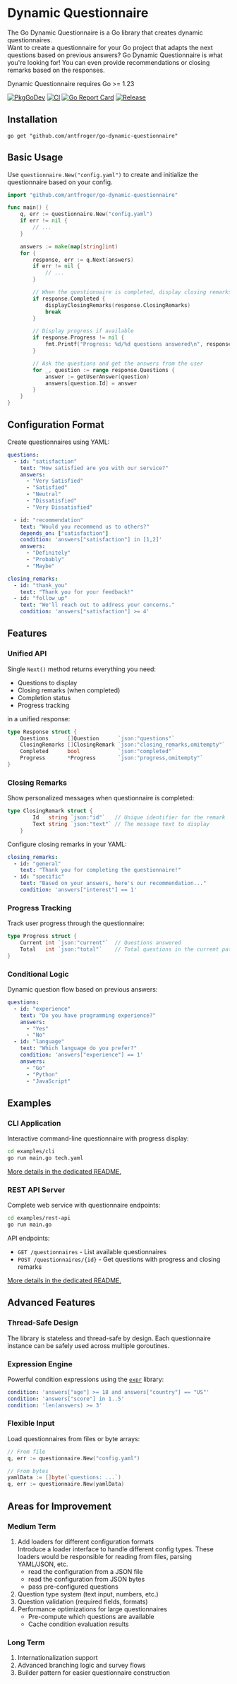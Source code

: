 # Dynamic Questionnaire

The Go Dynamic Questionnaire is a Go library that creates dynamic questionnaires.  
Want to create a questionnaire for your Go project that adapts the next questions based on previous answers?
Go Dynamic Questionnaire is what you're looking for!
You can even provide recommendations or closing remarks based on the responses.

Dynamic Questionnaire requires Go >= 1.23

[![PkgGoDev](https://pkg.go.dev/badge/github.com/antfroger/go-dynamic-questionnaire)](https://pkg.go.dev/github.com/antfroger/go-dynamic-questionnaire)
[![CI](https://github.com/antfroger/go-dynamic-questionnaire/actions/workflows/go.yml/badge.svg)](https://github.com/antfroger/go-dynamic-questionnaire/actions/workflows/go.yml)
[![Go Report Card](https://goreportcard.com/badge/github.com/antfroger/go-dynamic-questionnaire)](https://goreportcard.com/report/github.com/antfroger/go-dynamic-questionnaire)
[![Release](https://img.shields.io/github/release/antfroger/go-dynamic-questionnaire.svg?style=flat-square)](https://github.com/antfroger/go-dynamic-questionnaire/releases)

## Installation

```shell
go get "github.com/antfroger/go-dynamic-questionnaire"
```

## Basic Usage

Use `questionnaire.New("config.yaml")` to create and initialize the questionnaire based on your config.

```go
import "github.com/antfroger/go-dynamic-questionnaire"

func main() {
    q, err := questionnaire.New("config.yaml")
    if err != nil {
        // ...
    }

    answers := make(map[string]int)
    for {
        response, err := q.Next(answers)
        if err != nil {
            // ...
        }

        // When the questionnaire is completed, display closing remarks
        if response.Completed {
            displayClosingRemarks(response.ClosingRemarks)
            break
        }

        // Display progress if available
        if response.Progress != nil {
            fmt.Printf("Progress: %d/%d questions answered\n", response.Progress.Current, response.Progress.Total)
        }

        // Ask the questions and get the answers from the user
        for _, question := range response.Questions {
            answer := getUserAnswer(question)
            answers[question.Id] = answer
        }
    }
}
```

## Configuration Format

Create questionnaires using YAML:

```yaml
questions:
  - id: "satisfaction"
    text: "How satisfied are you with our service?"
    answers:
      - "Very Satisfied"
      - "Satisfied"
      - "Neutral"
      - "Dissatisfied"
      - "Very Dissatisfied"

  - id: "recommendation"
    text: "Would you recommend us to others?"
    depends_on: ["satisfaction"]
    condition: 'answers["satisfaction"] in [1,2]'
    answers:
      - "Definitely"
      - "Probably"
      - "Maybe"

closing_remarks:
  - id: "thank_you"
    text: "Thank you for your feedback!"
  - id: "follow_up"
    text: "We'll reach out to address your concerns."
    condition: 'answers["satisfaction"] >= 4'
```

## Features

### Unified API

Single `Next()` method returns everything you need:

- Questions to display
- Closing remarks (when completed)
- Completion status
- Progress tracking

in a unified response:

```go
type Response struct {
    Questions      []Question      `json:"questions"`
    ClosingRemarks []ClosingRemark `json:"closing_remarks,omitempty"`
    Completed      bool            `json:"completed"`
    Progress       *Progress       `json:"progress,omitempty"`
}
```

### Closing Remarks

Show personalized messages when questionnaire is completed:

```go
type ClosingRemark struct {
		Id   string `json:"id"`   // Unique identifier for the remark
		Text string `json:"text"` // The message text to display
	}
```

Configure closing remarks in your YAML:

```yaml
closing_remarks:
  - id: "general"
    text: "Thank you for completing the questionnaire!"
  - id: "specific"
    text: "Based on your answers, here's our recommendation..."
    condition: 'answers["interest"] == 1'
```

### Progress Tracking

Track user progress through the questionnaire:

```go
type Progress struct {
    Current int `json:"current"`  // Questions answered
    Total   int `json:"total"`    // Total questions in the current path
}
```

### Conditional Logic

Dynamic question flow based on previous answers:

```yaml
questions:
  - id: "experience"
    text: "Do you have programming experience?"
    answers:
      - "Yes"
      - "No"
  - id: "language"
    text: "Which language do you prefer?"
    condition: 'answers["experience"] == 1'
    answers:
      - "Go"
      - "Python"
      - "JavaScript"
```

## Examples

### CLI Application

Interactive command-line questionnaire with progress display:

```bash
cd examples/cli
go run main.go tech.yaml
```

[More details in the dedicated README.](examples/cli/README.md)

### REST API Server

Complete web service with questionnaire endpoints:

```bash
cd examples/rest-api
go run main.go
```

API endpoints:

- `GET /questionnaires` - List available questionnaires
- `POST /questionnaires/{id}` - Get questions with progress and closing remarks

[More details in the dedicated README.](examples/rest-api/README.md)

## Advanced Features

### Thread-Safe Design

The library is stateless and thread-safe by design. Each questionnaire instance can be safely used across multiple goroutines.

### Expression Engine

Powerful condition expressions using the [`expr`](https://github.com/expr-lang/expr) library:

```yaml
condition: 'answers["age"] >= 18 and answers["country"] == "US"'
condition: 'answers["score"] in 1..5'
condition: 'len(answers) >= 3'
```

### Flexible Input

Load questionnaires from files or byte arrays:

```go
// From file
q, err := questionnaire.New("config.yaml")

// From bytes
yamlData := []byte(`questions: ...`)
q, err := questionnaire.New(yamlData)
```

## Areas for Improvement

### Medium Term

1. Add loaders for different configuration formats  
   Introduce a loader interface to handle different config types. These loaders would be responsible for reading from files, parsing YAML/JSON, etc.
   - read the configuration from a JSON file
   - read the configuration from JSON bytes
   - pass pre-configured questions
2. Question type system (text input, numbers, etc.)
3. Question validation (required fields, formats)
4. Performance optimizations for large questionnaires
    - Pre-compute which questions are available
    - Cache condition evaluation results

### Long Term

1. Internationalization support
2. Advanced branching logic and survey flows
3. Builder pattern for easier questionnaire construction

